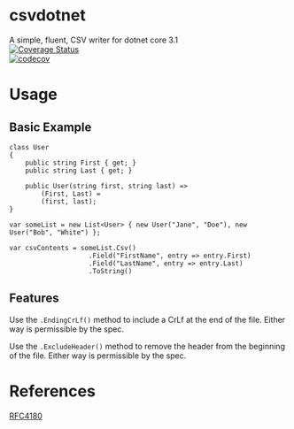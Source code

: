 # csvdotnet

A simple, fluent, CSV writer for dotnet core 3.1  
[![Coverage Status](https://coveralls.io/repos/github/jwrob/csvdotnet/badge.svg?branch=)](https://coveralls.io/github/jwrob/csvdotnet?branch=)  
[![codecov](https://codecov.io/gh/jwrob/csvdotnet/branch/primary/graph/badge.svg)](https://codecov.io/gh/jwrob/csvdotnet)  

# Usage

## Basic Example

```
class User
{
    public string First { get; }
    public string Last { get; }

    public User(string first, string last) =>
        (First, Last) = 
        (first, last);
}

var someList = new List<User> { new User("Jane", "Doe"), new User("Bob", "White") };

var csvContents = someList.Csv()
                    .Field("FirstName", entry => entry.First)
                    .Field("LastName", entry => entry.Last)
                    .ToString()

```

## Features

Use the `.EndingCrLf()` method to include a CrLf at the end of the file. Either way is permissible by the spec.

Use the `.ExcludeHeader()` method to remove the header from the beginning of the file. Either way is permissible by the spec.

# References

[RFC4180](https://tools.ietf.org/html/rfc4180)
